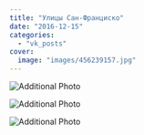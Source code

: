 ```yaml
---
title: "Улицы Сан-Франциско"
date: "2016-12-15"
categories: 
  - "vk_posts"
cover:
  image: "images/456239157.jpg"
---
```


![Additional Photo](https://vodpop.ru/wp-content/uploads/2023/07/456239158.jpg)

![Additional Photo](https://vodpop.ru/wp-content/uploads/2023/07/456239159.jpg)

![Additional Photo](https://vodpop.ru/wp-content/uploads/2023/07/456239160.jpg)
